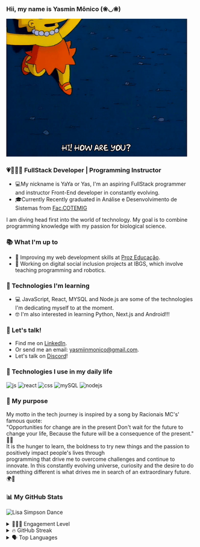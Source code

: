 ### Hii, my name is Yasmin Mônico (❀◡❀) 


<img alt="Lisa Simpson" src="src/gifs/how-are-you.gif" width="480" height="366"></img>

### 💗👩🏽‍💻 FullStack Developer | Programming Instructor 

- 💻My nickname is YaYa or Yas, I'm an aspiring FullStack programmer and instructor Front-End developer in constantly evolving.
- 🎓Currently Recently graduated in Análise e Desenvolvimento de Sistemas from [Fac.COTEMIG](https://www.cotemig.com.br/) 

I am diving head first into the world of technology. 
My goal is to combine programming knowledge with my passion for biological science. 

### 📚 What I'm up to
- 🧐 Improving my web development skills at [Proz Educação](https://prozeducacao.com.br). 
- 🔭 Working on digital social inclusion projects at IBGS, which involve teaching programming and robotics. 

### 🌱 Technologies I'm learning 
- 💻 JavaScript, React, MYSQL and Node.js are some of the technologies I'm dedicating myself to at the moment. 
- 🤓 I'm also interested in learning Python, Next.js and Android!!! 

### 💬 Let's talk! 
- Find me on [LinkedIn](https://www.linkedin.com/in/yasmiin-m%C3%B4nico/). 
- Or send me an email: [yasmiinmonico@gmail.com](mailto:amandafernandesalves11@gmail.com). 
- Let's talk on [Discord](https://discord.com/users/yasminmonico_27217)!

### 🚀 Technologies I use in my daily life

<div style="display: inline_block">
  <img align="center" alt="js" src="https://img.shields.io/badge/JavaScript-F7DF1E?style=for-the-badge&logo=javascript&logoColor=black" />
  <img align="center" alt="react" src="https://img.shields.io/badge/React-20232A?style=for-the-badge&logo=react&logoColor=61DAFB" />
  <img align="center" alt="css" src="https://img.shields.io/badge/CSS3-1572B6?style=for-the-badge&logo=css3&logoColor=white" />
  <img align="center" alt="mySQL" src="https://img.shields.io/badge/MySQL-005C84?style=for-the-badge&logo=mysql&logoColor=white" />
  <img align="center" alt="nodejs" src="https://img.shields.io/badge/Node.js-43853D?style=for-the-badge&logo=node.js&logoColor=white" />
</div>

### 🤔 My purpose
<p style="text-align: height;">
    My motto in the tech journey is inspired by a song by Racionais MC's' famous quote: 
    <br>"Opportunities for change are in the present
    Don't wait for the future to change your life,
    Because the future will be a consequence of the present." 💭🧠 
    <br>
    It is the hunger to learn, the boldness to try new things and the passion to positively impact people's lives through 
    <br>programming that drive me to overcome challenges and continue to innovate. In this constantly evolving universe, curiosity and the desire to do something different is what drives me in search of an extraordinary future. 🌍🍃</p>

### 📊 My GitHub Stats

<img alt="Lisa Simpson Dance" src="src/gifs/Lisadancing.gif" width="480" height="360"></img>
<details>
  <summary> 👩🏽‍🎓 Engagement Level </summary>
  <p>
    <img src="https://github-readme-stats.vercel.app/api?username=YaYaMonico&show_icons=true&theme=radical" alt="GitHub Stats">
  </p>
</details>
<details>
  <summary> 🔥 GitHub Streak </summary>
  <p>
    <img src="https://streak-stats.demolab.com?user=YaYaMonico&theme=radical&hide_border=true&locale=en" alt="GitHub Streak">
  </p>
</details>
<details>
  <summary> 🗣️ Top Languages </summary>
  <p>
    <img src="https://github-readme-stats.vercel.app/api/top-langs/?username=YaYaMonico&size_weight=0.5&count_weight=0.5&theme=radical" alt="Top Langs">
  </p>
</details>
